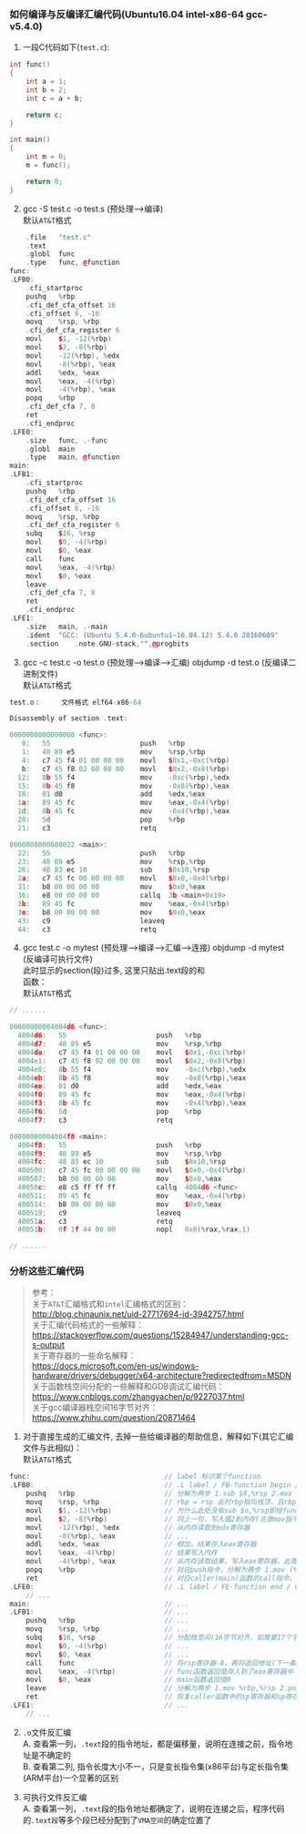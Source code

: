 ### 如何编译与反编译汇编代码(Ubuntu16.04 intel-x86-64 gcc-v5.4.0)
1. 一段C代码如下(`test.c`):<br>
```cpp
int func()
{
    int a = 1;
    int b = 2;
    int c = a + b;

    return c;
}

int main()
{
    int m = 0;
    m = func();

    return 0;
}
```

2. gcc -S test.c -o test.s (预处理-->编译)<br>
默认`AT&T`格式<br>
```cpp
	.file	"test.c"
	.text
	.globl	func
	.type	func, @function
func:
.LFB0:
	.cfi_startproc
	pushq	%rbp
	.cfi_def_cfa_offset 16
	.cfi_offset 6, -16
	movq	%rsp, %rbp
	.cfi_def_cfa_register 6
	movl	$1, -12(%rbp)
	movl	$2, -8(%rbp)
	movl	-12(%rbp), %edx
	movl	-8(%rbp), %eax
	addl	%edx, %eax
	movl	%eax, -4(%rbp)
	movl	-4(%rbp), %eax
	popq	%rbp
	.cfi_def_cfa 7, 8
	ret
	.cfi_endproc
.LFE0:
	.size	func, .-func
	.globl	main
	.type	main, @function
main:
.LFB1:
	.cfi_startproc
	pushq	%rbp
	.cfi_def_cfa_offset 16
	.cfi_offset 6, -16
	movq	%rsp, %rbp
	.cfi_def_cfa_register 6
	subq	$16, %rsp
	movl	$0, -4(%rbp)
	movl	$0, %eax
	call	func
	movl	%eax, -4(%rbp)
	movl	$0, %eax
	leave
	.cfi_def_cfa 7, 8
	ret
	.cfi_endproc
.LFE1:
	.size	main, .-main
	.ident	"GCC: (Ubuntu 5.4.0-6ubuntu1~16.04.12) 5.4.0 20160609"
	.section	.note.GNU-stack,"",@progbits
```

3. gcc -c test.c -o test.o (预处理-->编译-->汇编)  objdump -d test.o (反编译二进制文件)<br>
默认`AT&T`格式<br>
```cpp
test.o：     文件格式 elf64-x86-64

Disassembly of section .text:

0000000000000000 <func>:
   0:	55                   	push   %rbp
   1:	48 89 e5             	mov    %rsp,%rbp
   4:	c7 45 f4 01 00 00 00 	movl   $0x1,-0xc(%rbp)
   b:	c7 45 f8 02 00 00 00 	movl   $0x2,-0x8(%rbp)
  12:	8b 55 f4             	mov    -0xc(%rbp),%edx
  15:	8b 45 f8             	mov    -0x8(%rbp),%eax
  18:	01 d0                	add    %edx,%eax
  1a:	89 45 fc             	mov    %eax,-0x4(%rbp)
  1d:	8b 45 fc             	mov    -0x4(%rbp),%eax
  20:	5d                   	pop    %rbp
  21:	c3                   	retq   

0000000000000022 <main>:
  22:	55                   	push   %rbp
  23:	48 89 e5             	mov    %rsp,%rbp
  26:	48 83 ec 10          	sub    $0x10,%rsp
  2a:	c7 45 fc 00 00 00 00 	movl   $0x0,-0x4(%rbp)
  31:	b8 00 00 00 00       	mov    $0x0,%eax
  36:	e8 00 00 00 00       	callq  3b <main+0x19>
  3b:	89 45 fc             	mov    %eax,-0x4(%rbp)
  3e:	b8 00 00 00 00       	mov    $0x0,%eax
  43:	c9                   	leaveq 
  44:	c3                   	retq
```

4. gcc test.c -o mytest (预处理-->编译-->汇编-->连接)  objdump -d mytest (反编译可执行文件)<br>
此时显示的section(段)过多, 这里只贴出.text段的<func>和<main>函数：<br>
默认`AT&T`格式<br>
```cpp
// ......

00000000004004d6 <func>:
  4004d6:	55                   	push   %rbp
  4004d7:	48 89 e5             	mov    %rsp,%rbp
  4004da:	c7 45 f4 01 00 00 00 	movl   $0x1,-0xc(%rbp)
  4004e1:	c7 45 f8 02 00 00 00 	movl   $0x2,-0x8(%rbp)
  4004e8:	8b 55 f4             	mov    -0xc(%rbp),%edx
  4004eb:	8b 45 f8             	mov    -0x8(%rbp),%eax
  4004ee:	01 d0                	add    %edx,%eax
  4004f0:	89 45 fc             	mov    %eax,-0x4(%rbp)
  4004f3:	8b 45 fc             	mov    -0x4(%rbp),%eax
  4004f6:	5d                   	pop    %rbp
  4004f7:	c3                   	retq   

00000000004004f8 <main>:
  4004f8:	55                   	push   %rbp
  4004f9:	48 89 e5             	mov    %rsp,%rbp
  4004fc:	48 83 ec 10          	sub    $0x10,%rsp
  400500:	c7 45 fc 00 00 00 00 	movl   $0x0,-0x4(%rbp)
  400507:	b8 00 00 00 00       	mov    $0x0,%eax
  40050c:	e8 c5 ff ff ff       	callq  4004d6 <func>
  400511:	89 45 fc             	mov    %eax,-0x4(%rbp)
  400514:	b8 00 00 00 00       	mov    $0x0,%eax
  400519:	c9                   	leaveq 
  40051a:	c3                   	retq   
  40051b:	0f 1f 44 00 00       	nopl   0x0(%rax,%rax,1)

// ......
```

### 分析这些汇编代码
>参考：<br>
关于`AT&T`汇编格式和`intel`汇编格式的区别：<br>
http://blog.chinaunix.net/uid-27717694-id-3942757.html<br>
关于汇编代码格式的一些解释：<br>
https://stackoverflow.com/questions/15284947/understanding-gcc-s-output<br>
关于寄存器的一些命名解释：<br>
https://docs.microsoft.com/en-us/windows-hardware/drivers/debugger/x64-architecture?redirectedfrom=MSDN<br>
关于函数栈空间分配的一些解释和GDB调试汇编代码：<br>
https://www.cnblogs.com/zhangyachen/p/9227037.html<br>
关于gcc编译器栈空间16字节对齐：<br>
https://www.zhihu.com/question/20871464<br>

1. 对于直接生成的汇编文件, 去掉一些给编译器的帮助信息，解释如下(其它汇编文件与此相似)：<br>
默认`AT&T`格式<br>
```cpp
func:                                 // label 标识某个function
.LFB0:                                // .L label / FB-function begin / 0 第一个FB
	pushq	%rbp                      // 分解为两步 1.sub $8,%rsp 2.mov %rbp,(%rsp)  即先将rsp指针减8, 再将rbp里的内容压入rsp指向的栈地址中, 此时就保存了main函数的rbp地址
	movq	%rsp, %rbp                // rbp = rsp 此时rbp指向栈顶，且rbp与rsp里面存储的地址相同
	movl	$1, -12(%rbp)             // 为什么此处没有sub $n,%rsp即给func函数分配栈空间的操作? 还未明白，目前的解释是这是最后一个函数，不用再保护此函数的栈空间
	movl	$2, -8(%rbp)              // 同上一句，写入值2到内存(注意mov指令不会改变sp指针的值)
	movl	-12(%rbp), %edx           // 从内存读取到edx寄存器
	movl	-8(%rbp), %eax            // ...
	addl	%edx, %eax                // 相加，结果存入eax寄存器
	movl	%eax, -4(%rbp)            // 结果写入内存
	movl	-4(%rbp), %eax            // 从内存读取结果，写入eax寄存器，此寄存器用于寄存中间结果
	popq	%rbp                      // 对应push指令，分解为两步 1.mov (%rsp),%rbp 2.add $8,%rsp  即先后恢复caller(main)函数的bp和sp
	ret                               // 对应caller(main)函数的call指令，从栈中弹出caller(main)函数的下一条指令，再将rsp寄存器+8，并跳转到那条指令的位置(设置ip寄存器的值)
.LFE0:                                // .L label / FE-function end / 0 第一个FE
    // ...
main:                                 // ...
.LFB1:                                // ...
	pushq	%rbp                      // ...
	movq	%rsp, %rbp                // ...
	subq	$16, %rsp                 // 分配栈空间(16字节对齐，如需要17个字节，实际会分配32个字节)，使rsp指针指向栈顶
	movl	$0, -4(%rbp)              // ...
	movl	$0, %eax                  // ...
	call	func                      // 将rsp寄存器-8，再将返回地址(下一条movl指令地址, 从ip寄存器中取出)压入栈中, 最后跳转(设置ip寄存器的地址)到func的第一条指令(pushq)地址处
	movl	%eax, -4(%rbp)            // func函数返回值存入到了eax寄存器中
	movl	$0, %eax                  // main函数返回值0
	leave                             // 分解为两步 1.mov %rbp,%rsp 2.pop %rbp  即恢复caller函数的bp和刚进入main函数时的sp值
	ret                               // 恢复caller函数中的ip寄存器和sp寄存器
.LFE1:                                // ...
    // ...
```

2. `.o`文件反汇编<br>
A. 查看第一列，`.text`段的指令地址，都是偏移量，说明在连接之前，指令地址是不确定的<br>
B. 查看第二列, 指令长度大小不一，只是变长指令集(x86平台)与定长指令集(ARM平台)一个显著的区别<br>

3. 可执行文件反汇编<br>
A. 查看第一列，`.text`段的指令地址都确定了，说明在连接之后，程序代码的`.text段`等多个段已经分配到了`VMA空间`的确定位置了<br>